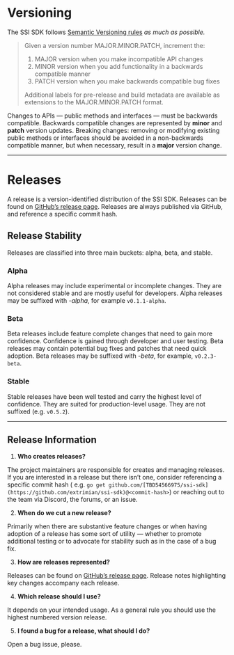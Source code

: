 # Versioning

The SSI SDK follows [Semantic Versioning rules](https://semver.org/) *as much as possible.*

> Given a version number MAJOR.MINOR.PATCH, increment the:
>
> 1. MAJOR version when you make incompatible API changes
> 2. MINOR version when you add functionality in a backwards compatible manner
> 3. PATCH version when you make backwards compatible bug fixes
>
> Additional labels for pre-release and build metadata are available as extensions to the MAJOR.MINOR.PATCH format.


Changes to APIs — public methods and interfaces — must be backwards compatible. Backwards compatible changes are
represented by **minor** and **patch** version updates. Breaking changes: removing or modifying existing public methods
or interfaces should be avoided in a non-backwards compatible manner, but when necessary, result in a **major** version
change.

---

# Releases

A release is a version-identified distribution of the SSI SDK. Releases can be found
on [GitHub’s release page](https://github.com/extrimian/ssi-sdk/releases). Releases are always published via GitHub,
and reference a specific commit hash.

## Release Stability

Releases are classified into three main buckets: alpha, beta, and stable.

### Alpha

Alpha releases may include experimental or incomplete changes. They are not considered stable and are mostly useful for
developers. Alpha releases may be suffixed with *-alpha*, for example `v0.1.1-alpha`.

### Beta

Beta releases include feature complete changes that need to gain more confidence. Confidence is gained through developer
and user testing. Beta releases may contain potential bug fixes and patches that need quick adoption. Beta releases may
be suffixed with *-beta*, for example, `v0.2.3-beta`.

### Stable

Stable releases have been well tested and carry the highest level of confidence. They are suited for production-level
usage. They are not suffixed (e.g. `v0.5.2`).

---

## Release Information

1. **Who creates releases?**

The project maintainers are responsible for creates and managing releases. If you are interested in a release but there
isn’t one, consider referencing a specific commit hash (
e.g. `go get github.com/[TBD54566975/ssi-sdk](https://github.com/extrimian/ssi-sdk)@<commit-hash>`) or reaching out to
the team via Discord, the forums, or an issue.

2. **When do we cut a new release?**

Primarily when there are substantive feature changes or when having adoption of a release has some sort of utility —
whether to promote additional testing or to advocate for stability such as in the case of a bug fix.

3. **How are releases represented?**

Releases can be found on [GitHub’s release page](https://github.com/extrimian/ssi-sdk/releases). Release notes
highlighting key changes accompany each release.

4. **Which release should I use?**

It depends on your intended usage. As a general rule you should use the highest numbered version release.

5. **I found a bug for a release, what should I do?**

Open a bug issue, please.
